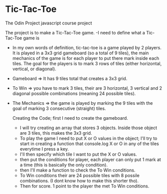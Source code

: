 # Tic-Tac-Toe
The Odin Project javascript course project

The project is to make a Tic-Tac-Toe game.
-I need to define what a Tic-Tac-Toe game is
  - In my own words of definition, tic-tac-toe is a game played by 2 players. It is played in a 3x3 grid gameboard (so a total of 9 tiles), the main mechanics of the game is for each player to put there mark inside each tiles. The goal for the players is to mark 3 rows of tiles (either horizontal, vertical, or diagonal).
- Gameboard => It has 9 tiles total that creates a 3x3 grid.
- To Win =>  you have to mark 3 tiles, their are 3 horizontal, 3 vertical and 2 diagonal possible combinations (meaning 24 possible tiles).
- The Mechanics => the game is played by marking the 9 tiles with the goal of marking 3 consecutive (straight) tiles.

  Creating the Code;
  first I need to create the gameboard.
  - I will try creating an array that stores 3 objects. Inside those object are 3 tiles, this makes the 3x3 grid. 
  - To play the game I need to put X or O values in the object; I'll try to start in creating a function that console.log X or O in any of the tiles everytime I press a key.
  - I'll then specify which tile I want to put the X or O values.
  -  then put the conditions for player, each player can only put 1 mark at a time (this is basically the only condition).
  - then I'll make a function to check the To Win conditions.
  - To Win conditions their are 24 possible tiles with 8 possile combinations. (I dont know how to make this shorter tho).
  - Then for score. 1 point to the player the met To Win conditions.
